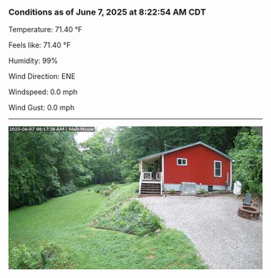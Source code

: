 ### Conditions as of June 7, 2025 at 8:22:54 AM CDT 

Temperature: 71.40 &deg;F

Feels like: 71.40 &deg;F

Humidity: 99%

Wind Direction: ENE

Windspeed: 0.0 mph

Wind Gust: 0.0 mph

---

<img src="./images/latest.jpeg"/>

